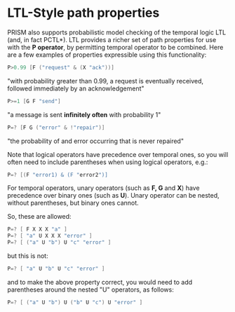 # LTL-Style path properties

PRISM also supports probabilistic model checking of the temporal logic LTL (and, in fact PCTL*). LTL provides a richer set of path properties for use with the **P operator**, by permitting temporal operator to be combined. Here are a few examples of properties expressible using this functionality:


```c
P>0.99 [F ("request" & (X "ack"))]
```

"with probability greater than 0.99, a request is eventually received, followed immediately by an acknowledgement"

```c
P>=1 [G F "send"]
```

"a message is sent **infinitely often** with probability 1"

```c
P=? [F G ("error" & !"repair")]
```

"the probability of and error occurring that is never repaired"

Note that logical operators have precedence over temporal ones, so you will often need to include parentheses when using logical operators, e.g.:

```c
P=? [(F "error1) & (F "error2")]
```

For temporal operators, unary operators (such as **F, G** and **X**) have precedence over binary ones (such as **U**). Unary operator can be nested, without parentheses, but binary ones cannot. 

So, these are allowed:

```c
P=? [ F X X X "a" ]  
P=? [ "a" U X X X "error" ]  
P=? [ ("a" U "b") U "c" "error" ]
```

but this is not:

```c
P=? [ "a" U "b" U "c" "error" ]
```

and to make the above property correct, you would need to add parentheses around the nested "U" operators, as follows:

```c
P=? [ ("a" U "b") U ("b" U "c") U "error" ]
```


